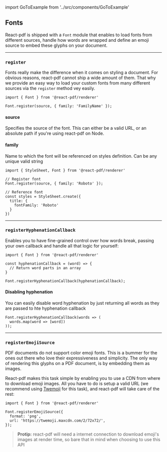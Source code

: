 import GoToExample from '../src/components/GoToExample'

## Fonts

React-pdf is shipped with a `Font` module that enables to load fonts from different sources, handle how words are wrapped and define an emoji source to embed these glyphs on your document.

---

### `register`

Fonts really make the difference when it comes on styling a document. For obvious reasons, react-pdf cannot ship a wide amount of them. That why we provide an easy way to load your custom fonts from many different sources via the `register` method vey easily.

```
import { Font } from '@react-pdf/renderer'

Font.register(source, { family: 'FamilyName' });
```

<GoToExample name="font-register" />

#### source

Specifies the source of the font. This can either be a valid URL, or an absolute path if you're using react-pdf on Node.

#### family

Name to which the font will be referenced on styles definition. Can be any unique valid string

```
import { StyleSheet, Font } from '@react-pdf/renderer'

// Register font
Font.register(source, { family: 'Roboto' });

// Reference font
const styles = StyleSheet.create({
  title: {
    fontFamily: 'Roboto'
  }
})
```

---

### `registerHyphenationCallback`

Enables you to have fine-grained control over how words break, passing your own callback and handle all that logic for yourself:

```
import { Font } from '@react-pdf/renderer'

const hyphenationCallback = (word) => {
  // Return word parts in an array
}

Font.registerHyphenationCallback(hyphenationCallback);
```

<GoToExample name="hyphenation-callback" />

#### Disabling hyphenation

You can easily disable word hyphenation by just returning all words as they are passed to hte hyphenation callback

```
Font.registerHyphenationCallback(words => (
  words.map(word => [word])
));
```

<GoToExample name="disable-hyphenation" />

---

### `registerEmojiSource`

PDF documents do not support color emoji fonts. This is a bummer for the ones out there who love their expressiveness and simplicity. The only way of rendering this glyphs on a PDF document, is by embedding them as images.

React-pdf makes this task simple by enabling you to use a CDN from where to download emoji images. All you have to do is setup a valid URL (we recommend using [Twemoji](https://github.com/twitter/twemoji) for this task), and react-pdf will take care of the rest:

```
import { Font } from '@react-pdf/renderer'

Font.registerEmojiSource({
  format: 'png',
  url: 'https://twemoji.maxcdn.com/2/72x72/',
});
```

> **Protip:** react-pdf will need a internet connection to download emoji's images at render time, so bare that in mind when choosing to use this API

<GoToExample name="emoji" />

